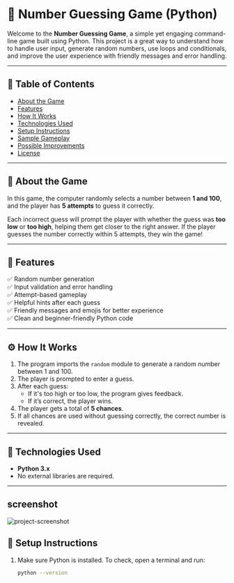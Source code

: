 # 🎯 Number Guessing Game (Python)

Welcome to the **Number Guessing Game**, a simple yet engaging command-line game built using Python. This project is a great way to understand how to handle user input, generate random numbers, use loops and conditionals, and improve the user experience with friendly messages and error handling.

---

## 📌 Table of Contents

- [About the Game](#about-the-game)
- [Features](#features)
- [How It Works](#how-it-works)
- [Technologies Used](#technologies-used)
- [Setup Instructions](#setup-instructions)
- [Sample Gameplay](#sample-gameplay)
- [Possible Improvements](#possible-improvements)
- [License](#license)

---

## 🧠 About the Game

In this game, the computer randomly selects a number between **1 and 100**, and the player has **5 attempts** to guess it correctly.

Each incorrect guess will prompt the player with whether the guess was **too low** or **too high**, helping them get closer to the right answer. If the player guesses the number correctly within 5 attempts, they win the game!

---

## 🌟 Features

✅ Random number generation  
✅ Input validation and error handling  
✅ Attempt-based gameplay  
✅ Helpful hints after each guess  
✅ Friendly messages and emojis for better experience  
✅ Clean and beginner-friendly Python code

---

## ⚙️ How It Works

1. The program imports the `random` module to generate a random number between 1 and 100.
2. The player is prompted to enter a guess.
3. After each guess:
   - If it's too high or too low, the program gives feedback.
   - If it’s correct, the player wins.
4. The player gets a total of **5 chances**.
5. If all chances are used without guessing correctly, the correct number is revealed.

---

## 🧰 Technologies Used

- **Python 3.x**
- No external libraries are required.

---
## screenshot
![project-screenshot]()

## 🚀 Setup Instructions

1. Make sure Python is installed. To check, open a terminal and run:
   ```bash
   python --version
